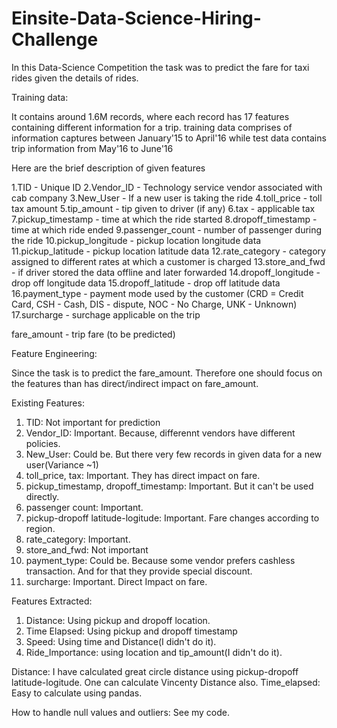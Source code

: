# Einsite-Data-Science-Hiring-Challenge

In this Data-Science Competition the task was to predict the fare for taxi rides given the details of rides.

Training data: 

It contains around 1.6M records, where each record has  17 features containing different information for a trip. 
training data comprises of information captures between January'15 to April'16 while test data contains trip information from May'16 to June'16 

Here are the brief description of given features

  1.TID - Unique ID
  2.Vendor_ID - Technology service vendor associated with cab company
  3.New_User - If a new user is taking the ride
  4.toll_price - toll tax amount
  5.tip_amount - tip given to driver (if any)
  6.tax - applicable tax
  7.pickup_timestamp - time at which the ride started
  8.dropoff_timestamp - time at which ride ended
  9.passenger_count - number of passenger during the ride
  10.pickup_longitude - pickup location longitude data
  11.pickup_latitude - pickup location latitude data
  12.rate_category - category assigned to different rates at which a customer is charged
  13.store_and_fwd - if driver stored the data offline and later forwarded
  14.dropoff_longitude - drop off longitude data
  15.dropoff_latitude - drop off latitude data
  16.payment_type - payment mode used by the customer (CRD = Credit Card, CSH - Cash, DIS - dispute, NOC - No Charge, UNK - Unknown)
  17.surcharge - surchage applicable on the trip

  fare_amount - trip fare (to be predicted)

Feature Engineering:

Since the task is to predict the fare_amount. Therefore one should focus on the features than has direct/indirect impact on fare_amount.

Existing Features:
  1.  TID: Not important for prediction
  2.  Vendor_ID: Important. Because, differennt vendors have different policies.
  3.  New_User:  Could be. But there very few records in given data for a new user(Variance ~1)
  4.  toll_price, tax: Important. They has direct impact on fare.
  5.  pickup_timestamp, dropoff_timestamp: Important. But it can't be used directly. 
  6.  passenger count: Important.
  7.  pickup-dropoff latitude-logitude: Important. Fare changes according to region.
  8.  rate_category: Important.
  9.  store_and_fwd: Not important
  10. payment_type: Could be. Because some vendor prefers cashless transaction. And for that they provide special discount.
  11. surcharge: Important. Direct Impact on fare.
  
Features Extracted:
  1. Distance: Using pickup and dropoff location.
  2. Time Elapsed: Using pickup and dropoff timestamp
  3. Speed: Using time and Distance(I didn't do it).
  4. Ride_Importance: using location and tip_amount(I didn't do it).
  
Distance: I have calculated great circle distance using pickup-dropoff latitude-logitude. One can calculate Vincenty Distance also.
Time_elapsed: Easy to calculate using pandas.

How to handle null values and outliers: See my code.
